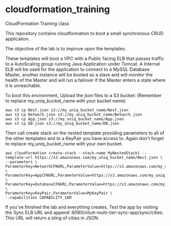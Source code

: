 cloudformation_training
=======================

CloudFormation Training class

This repository contains cloudformation to boot a small synchronous CRUD applicaiton.  

The objective of the lab is to improve upon the templates. 

These templates will boot a VPC with a Public facing ELB that passes traffic to a AutoScaling group running Java Application under Tomcat. 
A Internal ELB will be used for the application to connect to a MySQL Database Master, another instance will be booted as a slave and will monitor the health of the Master and will run a failover if the Master enters a state where it is unreachable.


To boot this environment, Upload the json files to a S3 bucket:  (Remember to replace my_uniq_bucket_name with your bucket name)
```
aws s3 cp Nest.json s3://my_uniq_bucket_name/Nest.json
aws s3 cp Network.json s3://my_uniq_bucket_name/Network.json
aws s3 cp App.json s3://my_uniq_bucket_name/App.json
aws s3 cp DB.json s3://my_uniq_bucket_name/DB.json
```
Then call create stack on the nested template providing parameters to all of the other templates and to a KeyPair you have access to. 
Again don't forget to replace my_uniq_bucket_name with your own bucket.
```
aws cloudformation create-stack --stack-name MyNestedStack1 --template-url https://s3.amazonaws.com/my_uniq_bucket_name/Nest.json \
--parameters \ 
ParameterKey=NetworkCFNURL,ParameterValue=https://s3.amazonaws.com/my_uniq_bucket_name/Network.json \ 
ParameterKey=AppCFNURL,ParameterValue=https://s3.amazonaws.com/my_uniq_bucket_name/App.json \ 
ParameterKey=DatabaseCFNURL,ParameterValue=https://s3.amazonaws.com/my_uniq_bucket_name/DB.json \
ParameterKey=KeyPair,ParameterValue=MyKeyPair \
--capabilities CAPABILITY_IAM
```
If you've finished the lab and everything creates, Test the app by visiting the Sync ELB URL and append :8080/intuit-multi-tier-sync-app/sync/cities. 
This URL will return a sting of cities in JSON.
